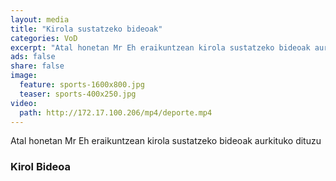 ```yaml
---
layout: media
title: "Kirola sustatzeko bideoak"
categories: VoD
excerpt: "Atal honetan Mr Eh eraikuntzean kirola sustatzeko bideoak aurkituko dituzu"
ads: false
share: false
image:
  feature: sports-1600x800.jpg
  teaser: sports-400x250.jpg
video:
  path: http://172.17.100.206/mp4/deporte.mp4
---
```


Atal honetan Mr Eh eraikuntzean kirola sustatzeko bideoak aurkituko dituzu

### Kirol Bideoa

